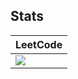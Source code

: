 ## Stats
|LeetCode                                                                                                 |
|-------------------------------------------------------------------------------------------------------- |
|![](https://leetcode-badge-sage.vercel.app/badge/MyungsungJin?theme=neutral) |
